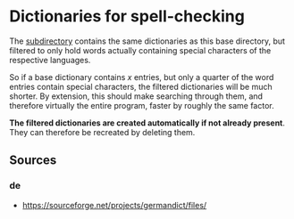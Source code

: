 # Dictionaries for spell-checking

The [subdirectory](filtered) contains the same dictionaries as this base directory, but filtered to only hold words actually containing special characters of the respective languages.

So if a base dictionary contains *x* entries, but only a quarter of the word entries contain special characters, the filtered dictionaries will be much shorter.
By extension, this should make searching through them, and therefore virtually the entire program, faster by roughly the same factor.

**The filtered dictionaries are created automatically if not already present**.
They can therefore be recreated by deleting them.

## Sources

### de

- <https://sourceforge.net/projects/germandict/files/>
